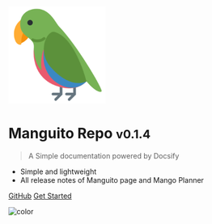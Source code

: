 ![logo](_media/logo192.png)

# Manguito Repo <small>v0.1.4</small>

> A Simple documentation powered by Docsify

- Simple and lightweight
- All release notes of Manguito page and Mango Planner

[GitHub](https://github.com/bobbykim89/docsify-practice)
[Get Started](#some-title-2)

<!-- background color -->

![color](#484848)
